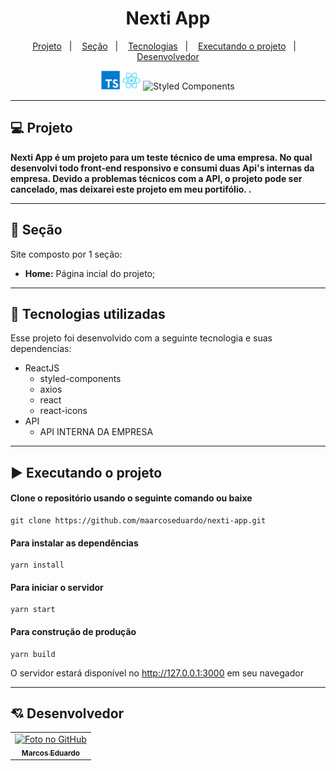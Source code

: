 <h1 align="center">
 Nexti App
</h1>

<p align="center">
  <a href="#-projeto">Projeto</a>&nbsp;&nbsp;&nbsp;|&nbsp;&nbsp;&nbsp;
  <a href="#-seção">Seção</a>&nbsp;&nbsp;&nbsp;|&nbsp;&nbsp;&nbsp;
  <a href="#-tecnologias-utilizadas">Tecnologias</a>&nbsp;&nbsp;&nbsp;|&nbsp;&nbsp;&nbsp;
  <a href="#%EF%B8%8F-executando-o-projeto">Executando o projeto</a>&nbsp;&nbsp;&nbsp;|&nbsp;&nbsp;&nbsp;
  <a href="#-desenvolvedor">Desenvolvedor</a>
</p>

<p align="center">
  <img alt="icone Typescript" title="Typescript" width="30" src="https://raw.githubusercontent.com/devicons/devicon/master/icons/typescript/typescript-plain.svg">
  
  <img alt="ReactJS"  width="29" src="https://raw.githubusercontent.com/devicons/devicon/master/icons/react/react-original.svg">
  
  <img alt="Styled Components" src="https://camo.githubusercontent.com/bf5730813c588c41aee84395dcc406f5b5de39c06a2e5362cefe38fcbde9f1d9/68747470733a2f2f696d672e736869656c64732e696f2f62616467652f5374796c6564436f6d706f6e656e74732d3432343234323f7374796c653d666f722d7468652d6261646765266c6f676f3d7374796c6564636f6d706f6e656e7473266c6f676f436f6c6f723d70696e6b">

  
</p>

---

## 💻 Projeto

**Nexti App é um projeto para um teste técnico de uma empresa. No qual desenvolvi todo front-end responsivo e consumi duas Api's internas da empresa. Devido a problemas técnicos com a API, o projeto pode ser cancelado, mas deixarei este projeto em meu portifólio.
.**

---

## 📌 Seção
Site composto por 1 seção:

- **Home:** Página incial do projeto;

---

## 🚀 Tecnologias utilizadas
Esse projeto foi desenvolvido com a seguinte tecnologia e suas dependencias:

- ReactJS
    - styled-components
    - axios
    - react
    - react-icons
- API
    - API INTERNA DA EMPRESA
    
---

## ▶️ Executando o projeto

#### Clone o repositório usando o seguinte comando ou baixe

```
git clone https://github.com/maarcoseduardo/nexti-app.git
```

#### Para instalar as dependências

```
yarn install
```

#### Para iniciar o servidor

```
yarn start
```

#### Para construção de produção

```
yarn build
```

O servidor estará disponível no http://127.0.0.1:3000 em seu navegador

---

## 💘 Desenvolvedor<br>
<table>
  <tr>
    <td align="center">
      <a href="https://github.com/maarcoseduardo">
        <img src="https://avatars.githubusercontent.com/u/59845705?v=4" width="100" alt="Foto no GitHub"/><br>
        <sub>
          <b>Marcos Eduardo</b>
        </sub>
      </a>
    </td>
  </tr>
</table>
